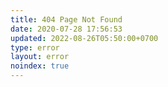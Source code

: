 ```yaml
---
title: 404 Page Not Found
date: 2020-07-28 17:56:53
updated: 2022-08-26T05:50:00+0700
type: error
layout: error
noindex: true
---
```


<script>
  let url = location.href;

  let redirect = false;
  if (url.includes('/Chimeraland')) {
    url = url.replace('/Chimeraland', '/chimeraland');
    redirect = true;
  }
  if (url.includes('/Monsters')) {
    url = url.replace('/Monsters', '/monsters');
    redirect = true;
  }
  if (url.includes('/Attendants')) {
    url = url.replace('/Attendants', '/attendants');
    redirect = true;
  }
  if (url.endsWith('/Recipes.html')) {
    url = url.replace('/Recipes.html', '/recipes.html');
    redirect = true;
  }
  if (redirect) {
    alert(`url migrated and redirecting to ${url}`);
    try {
      window.location.href(url);
    } catch () {
      try {
        location.href(url);
      } catch () {
        location.replace(url);
      }
    }
    document.head.innerHTML += `<link rel="canonical" href="${url}" />`;
  }
</script>